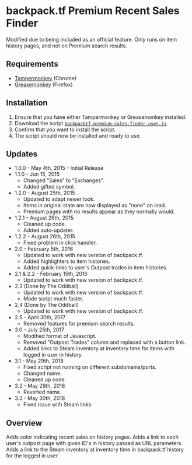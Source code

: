 # backpack.tf Premium Recent Sales Finder

Modified due to being included as an official feature. Only runs on item history pages, and not on Premium search results.

## Requirements
* [Tampermonkey](https://chrome.google.com/webstore/detail/tampermonkey/dhdgffkkebhmkfjojejmpbldmpobfkfo?hl=en) (Chrome)
* [Greasemonkey](https://addons.mozilla.org/en-us/firefox/addon/greasemonkey/) (Firefox)

## Installation
1. Ensure that you have either Tampermonkey or Greasemonkey installed.
2. Download the script [`backpacktf-premium-sales-finder.user.js`](backpacktf-premium-sales-finder.user.js?raw=true).
3. Confirm that you want to install the script.
4. The script should now be installed and ready to use.

## Updates
* 1.0.0 - May 4th, 2015 - Initial Release
* 1.1.0 - Jun 15, 2015
   * Changed "Sales" to "Exchanges".
   * Added gifted symbol.
* 1.2.0 - August 25th, 2015
   * Updated to adapt newer look.
   * Items in original state are now displayed as "none" on load.
   * Premium pages with no results appear as they normally would.
* 1.2.1 - August 26th, 2015
   * Cleaned up code.
   * Added auto-updater.
* 1.2.2 - August 26th, 2015
   * Fixed problem in click handler.
* 2.0 - February 5th, 2016
   * Updated to work with new version of backpack.tf.
   * Added highlighters to item histories.
   * Added quick-links to user's Outpost trades in item histories.
* 2.1 & 2.2 - February 15th, 2016
   * Updated to work with new version of backpack.tf.
* 2.3 (Done by The Oddball)
   * Updated to work with new version of backpack.tf.
   * Made script much faster.
* 2.4 (Done by The Oddball)
   * Updated to work with new version of backpack.tf.
* 2.5 - April 30th, 2017
   * Removed features for premium search results.
* 3.0 - July 25th, 2017
   * Modified format of Javascript.
   * Removed "Outpost Trades" column and replaced with a button link.
   * Added links to Steam inventory at inventory time for items with logged in user in history.
* 3.1 - May 29th, 2018
   * Fixed script not running on different subdomains/ports.
   * Changed name.
   * Cleaned up code.
* 3.2 - May 29th, 2018
   * Reverted name.
* 3.3 - May 30th, 2018
   * Fixed issue with Steam links.
   

## Overview

Adds color indicating recent sales on history pages. Adds a link to each user's outpost page with given ID's in history passed as URL parameters. Adds a link to the Steam inventory at inventory time in backpack.tf history for the logged in user.